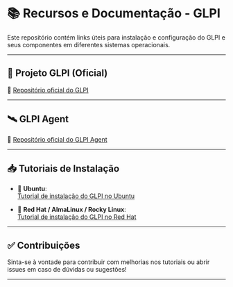 # 📚 Recursos e Documentação - GLPI

Este repositório contém links úteis para instalação e configuração do GLPI e seus componentes em diferentes sistemas operacionais.

---

## 🧠 Projeto GLPI (Oficial)

🔗 [Repositório oficial do GLPI](https://github.com/glpi-project/glpi/releases)

---

## 🛰️ GLPI Agent

🔗 [Repositório oficial do GLPI Agent](https://github.com/glpi-project/glpi-agent/releases)

---

## 📥 Tutoriais de Instalação

- 📗 **Ubuntu**:  
  [Tutorial de instalação do GLPI no Ubuntu](https://github.com/lucasldantas/glpi/blob/main/ubuntu.md)

- 📘 **Red Hat / AlmaLinux / Rocky Linux**:  
  [Tutorial de instalação do GLPI no Red Hat](https://github.com/lucasldantas/glpi/blob/main/redhat.md)

---

## ✅ Contribuições

Sinta-se à vontade para contribuir com melhorias nos tutoriais ou abrir issues em caso de dúvidas ou sugestões!

---

